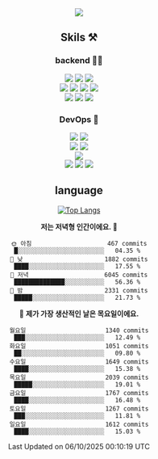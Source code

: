 <div align="center">

<a href="https://hhpluscertificateofcompletion.oopy.io/">
  <img src="https://static.spartacodingclub.kr/hanghae99/plus/completion/badge_black.svg" />
</a>

## Skils ⚒️

### backend 🧑‍💻
  
<img src="https://img.shields.io/badge/Java-FF6600?style=flat-square&logo=buymeacoffee&logoColor=white"/>
<img src="https://img.shields.io/badge/Go-0099FF?style=flat-square&logo=go&logoColor=white"/>
<img src="https://img.shields.io/badge/Kotlin-7F52FF?style=flat-square&logo=kotlin&logoColor=white"/>
  
  
<br />
  
<img src="https://img.shields.io/badge/Spring-339933?style=flat-square&logo=Spring&logoColor=white"/>
<img src="https://img.shields.io/badge/Spring Boot-339933?style=flat-square&logo=Spring Boot&logoColor=white"/>
<img src="https://img.shields.io/badge/Spring Security-339933?style=flat-square&logo=Spring Security&logoColor=white"/>
  
<img src="https://img.shields.io/badge/Spring Data JPA-339933?style=flat-square&logo=Hibernate&logoColor=white"/>

<br />
  
  <img src="https://img.shields.io/badge/mysql-0099FF?style=flat-square&logo=mysql&logoColor=white"/>
  <img src="https://img.shields.io/badge/mariadb-0099FF?style=flat-square&logo=mariadb&logoColor=white"/>
  <img src="https://img.shields.io/badge/mongoDB-47A248?style=flat-square&logo=mongodb&logoColor=white"/>
  
  
### DevOps 🚀
  
  <img src="https://img.shields.io/badge/docker-2496ED?style=flat-square&logo=docker&logoColor=white"/>
  <img src="https://img.shields.io/badge/kubernetes-326CE5?style=flat-square&logo=kubernetes&logoColor=white"/>
  
  <br />
  
  <img src="https://img.shields.io/badge/Github Actions-2088FF?style=flat-square&logo=githubactions&logoColor=white"/>
  <img src="https://img.shields.io/badge/Jenkins-D24939?style=flat-square&logo=jenkins&logoColor=white"/>
  
  
  <br />
  <img src="https://img.shields.io/badge/terraform-7B42BC?style=flat-square&logo=terraform&logoColor=white"/>
  
  <br />
  <img src="https://img.shields.io/badge/Amazon AWS-232F3E?style=flat-square&logo=Amazon AWS&logoColor=white"/>

  <img src="https://img.shields.io/badge/GCP-4285F4?style=flat-square&logo=googlecloud&logoColor=white"/>
  <img src="https://img.shields.io/badge/NCP-03C75A?style=flat-square&logo=naver&logoColor=white"/>
  
  
## language

[![Top Langs](https://github-readme-stats.vercel.app/api/top-langs/?username=zxcv9203&hide=html&exclude_repo=zxcv9203.github.io,golB&theme=grate-gatsby)](https://github.com/zxcv9203/github-readme-stats)
  
<!--START_SECTION:waka-->
**저는 저녁형 인간이에요. 🦉** 

```text
🌞 아침                     467 commits         █░░░░░░░░░░░░░░░░░░░░░░░░   04.35 % 
🌆 낮　                     1882 commits        ████░░░░░░░░░░░░░░░░░░░░░   17.55 % 
🌃 저녁                     6045 commits        ██████████████░░░░░░░░░░░   56.36 % 
🌙 밤　                     2331 commits        █████░░░░░░░░░░░░░░░░░░░░   21.73 % 
```
📅 **제가 가장 생산적인 날은 목요일이에요.** 

```text
월요일                      1340 commits        ███░░░░░░░░░░░░░░░░░░░░░░   12.49 % 
화요일                      1051 commits        ██░░░░░░░░░░░░░░░░░░░░░░░   09.80 % 
수요일                      1649 commits        ████░░░░░░░░░░░░░░░░░░░░░   15.38 % 
목요일                      2039 commits        █████░░░░░░░░░░░░░░░░░░░░   19.01 % 
금요일                      1767 commits        ████░░░░░░░░░░░░░░░░░░░░░   16.48 % 
토요일                      1267 commits        ███░░░░░░░░░░░░░░░░░░░░░░   11.81 % 
일요일                      1612 commits        ████░░░░░░░░░░░░░░░░░░░░░   15.03 % 
```



 Last Updated on 06/10/2025 00:10:19 UTC
<!--END_SECTION:waka-->
  
</div>

